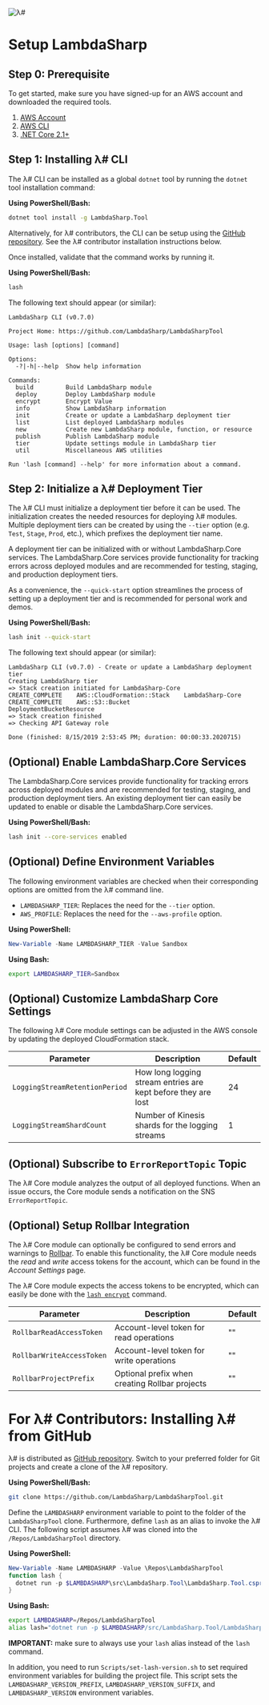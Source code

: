 ![λ#](~/images/LambdaSharpLogo.png)

# Setup LambdaSharp

## Step 0: Prerequisite

To get started, make sure you have signed-up for an AWS account and downloaded the required tools.

1. [AWS Account](https://portal.aws.amazon.com/billing/signup#/start)
1. [AWS CLI](https://docs.aws.amazon.com/cli/latest/userguide/cli-chap-getting-started.html)
1. [.NET Core 2.1+](https://www.microsoft.com/net/download)


## Step 1: Installing λ# CLI

The λ# CLI can be installed as a global `dotnet` tool by running the `dotnet` tool installation command:

__Using PowerShell/Bash:__
```bash
dotnet tool install -g LambdaSharp.Tool
```

Alternatively, for λ# contributors, the CLI can be setup using the [GitHub repository](https://github.com/LambdaSharp/LambdaSharpTool). See the λ# contributor installation instructions below.

Once installed, validate that the command works by running it.

__Using PowerShell/Bash:__
```bash
lash
```

The following text should appear (or similar):
```
LambdaSharp CLI (v0.7.0)

Project Home: https://github.com/LambdaSharp/LambdaSharpTool

Usage: lash [options] [command]

Options:
  -?|-h|--help  Show help information

Commands:
  build         Build LambdaSharp module
  deploy        Deploy LambdaSharp module
  encrypt       Encrypt Value
  info          Show LambdaSharp information
  init          Create or update a LambdaSharp deployment tier
  list          List deployed LambdaSharp modules
  new           Create new LambdaSharp module, function, or resource
  publish       Publish LambdaSharp module
  tier          Update settings module in LambdaSharp tier
  util          Miscellaneous AWS utilities

Run 'lash [command] --help' for more information about a command.
```

## Step 2: Initialize a λ# Deployment Tier

The λ# CLI must initialize a deployment tier before it can be used. The initialization creates the needed resources for deploying λ# modules. Multiple deployment tiers can be created by using the `--tier` option (e.g. `Test`, `Stage`, `Prod`, etc.), which prefixes the deployment tier name.

A deployment tier can be initialized with or without LambdaSharp.Core services. The LambdaSharp.Core services provide functionality for tracking errors across deployed modules and are recommended for testing, staging, and production deployment tiers.

As a convenience, the `--quick-start` option streamlines the process of setting up a deployment tier and is recommended for personal work and demos.

__Using PowerShell/Bash:__
```bash
lash init --quick-start
```

The following text should appear (or similar):
```
LambdaSharp CLI (v0.7.0) - Create or update a LambdaSharp deployment tier
Creating LambdaSharp tier
=> Stack creation initiated for LambdaSharp-Core
CREATE_COMPLETE    AWS::CloudFormation::Stack    LambdaSharp-Core
CREATE_COMPLETE    AWS::S3::Bucket               DeploymentBucketResource
=> Stack creation finished
=> Checking API Gateway role

Done (finished: 8/15/2019 2:53:45 PM; duration: 00:00:33.2020715)
```

## (Optional) Enable LambdaSharp.Core Services

The LambdaSharp.Core services provide functionality for tracking errors across deployed modules and are recommended for testing, staging, and production deployment tiers. An existing deployment tier can easily be updated to enable or disable the LambdaSharp.Core services.

__Using PowerShell/Bash:__
```bash
lash init --core-services enabled
```

## (Optional) Define Environment Variables

The following environment variables are checked when their corresponding options are omitted from the λ# command line.
* `LAMBDASHARP_TIER`: Replaces the need for the `--tier` option.
* `AWS_PROFILE`: Replaces the need for the `--aws-profile` option.

__Using PowerShell:__
```powershell
New-Variable -Name LAMBDASHARP_TIER -Value Sandbox
```

__Using Bash:__
```bash
export LAMBDASHARP_TIER=Sandbox
```

## (Optional) Customize LambdaSharp Core Settings

The following λ# Core module settings can be adjusted in the AWS console by updating the deployed CloudFormation stack.

|Parameter|Description|Default|
|---|---|---|
|`LoggingStreamRetentionPeriod`|How long logging stream entries are kept before they are lost|24|
|`LoggingStreamShardCount`|Number of Kinesis shards for the logging streams|1|

## (Optional) Subscribe to `ErrorReportTopic` Topic

The λ# Core module analyzes the output of all deployed functions. When an issue occurs, the Core module sends a notification on the SNS `ErrorReportTopic`.

## (Optional) Setup Rollbar Integration

The λ# Core module can optionally be configured to send errors and warnings to [Rollbar](https://rollbar.com/). To enable this functionality, the λ# Core module needs the _read_ and _write_ access tokens for the account, which can be found in the _Account Settings_ page.

The λ# Core module expects the access tokens to be encrypted, which can easily be done with the [`lash encrypt`](~/cli/Tool-Encrypt.md) command.

|Parameter|Description|Default|
|---|---|---|
|`RollbarReadAccessToken`|Account-level token for read operations|""|
|`RollbarWriteAccessToken`|Account-level token for write operations|""|
|`RollbarProjectPrefix`|Optional prefix when creating Rollbar projects|""|

# For λ# Contributors: Installing λ# from GitHub

λ# is distributed as [GitHub repository](https://github.com/LambdaSharp/LambdaSharpTool). Switch to your preferred folder for Git projects and create a clone of the λ# repository.

__Using PowerShell/Bash:__
```bash
git clone https://github.com/LambdaSharp/LambdaSharpTool.git
```

Define the `LAMBDASHARP` environment variable to point to the folder of the `LambdaSharpTool` clone. Furthermore, define `lash` as an alias to invoke the λ# CLI. The following script assumes λ# was cloned into the `/Repos/LambdaSharpTool` directory.

__Using PowerShell:__
```powershell
New-Variable -Name LAMBDASHARP -Value \Repos\LambdaSharpTool
function lash {
  dotnet run -p $LAMBDASHARP\src\LambdaSharp.Tool\LambdaSharp.Tool.csproj -- $args
}
```

__Using Bash:__
```bash
export LAMBDASHARP=/Repos/LambdaSharpTool
alias lash="dotnet run -p $LAMBDASHARP/src/LambdaSharp.Tool/LambdaSharp.Tool.csproj --"
```

__IMPORTANT:__ make sure to always use your  `lash` alias instead of the `lash` command.

In addition, you need to run `Scripts/set-lash-version.sh` to set required environment variables for building the project file. This script sets the `LAMBDASHARP_VERSION_PREFIX`, `LAMBDASHARP_VERSION_SUFFIX`, and `LAMBDASHARP_VERSION` environment variables.